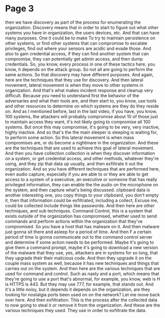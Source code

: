# Page 3

then we have discovery as part of the process for enumerating the organization. Discovery means that in order to start to figure out what other systems you have in organization, the users devices, etc. And that can have many purposes. One it could be to make To try to maintain persistence on other systems, or find other systems that can compromise to escalate privileges, find out where your sensors are acidic and evade those. And also to gain credential access, if they can find another system that can compromise, they can potentially get admin access, and then dump credentials. So, you know, every process in one of these tactics here, you know, it depends on the attack group. So not all are going to perform the same actions. So that discovery may have different purposes. And again, here are the techniques that they use for discovery. And then lateral movement, lateral movement is when they move to other systems in organization. And that's what makes incident response and cleanup very difficult. Because you need to understand first the behavior of the adversaries and what their tools are, and then start to, you know, use tools and other resources to determine on which systems are they do they reside on. And as I mentioned before, last in the last video, if you have, you know, 100 systems, the attackers will probably compromise about 10 of those just to maintain access they want, it's not likely going to compromise all 100 systems. But once this may compromise, it's going to be very, very inactive, highly inactive. And so that's the the main sleeper is sleeping is waiting for, to perform some action. So this lateral movement is when mass compromises are, or do become a nightmare in the organization. And these are the techniques that are used to achieve this goal of lateral movement. And then you have collection collection is when they discover information on a system, or get credential access, and other methods, whatever they're using, and they zip that data up usually, and then exfiltrate it out the organization. And so you have different techniques that are performed here, even audio capture, especially if you are able to or they are able to get access to a system of a executive, an executive or someone that has really privileged information, they can enable the the audio on the microphone on the system, and then capture what's being discussed. clipboard data is another interesting one, you copy things to your clipboard, you don't empty it, then that information could be exfiltrated, including a collect, Excuse me, could be collected include things like passwords. And then here are other techniques, and sub techniques. Command Control, this is a system that exists outside of the organization has compromised, whether used to send commands and perform actions within the organization that they've compromised. So you have a host that has malware on it. And then malware just gonna sit there and asleep for a period of time. And then F a certain period of time is gonna communicate out to the command control server and determine if some action needs to be performed. Maybe it's going to give them a command prompt, maybe it's going to download a new version of the malware that they use, yes, attackers are in systems for so long, that they upgrade their their malicious code. And then they upgrade it on the couple mass system as well, because it has new techniques and things that carries out on the system. And then here are the various techniques that are used for command and control. Such as nasty and a port, which means that they're going to use a port that's abnormal, for example, you know, web is H is HTTPS is 443. But they may use 777, for example, that stands out. And it's a little noisy, but it depends it depends on the organization, are they looking for nostalgia ports been used on on the network? Let me move back over here. And then exfiltration. This is the process after the collected data to now going to steal it or remove it from the organization. And these are the various techniques they used. They use in order to exfiltrate the data.
